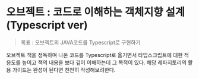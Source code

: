# 오브젝트 : 코드로 이해하는 객체지향 설계 (Typescript ver)

> 목표 : 오브젝트의 JAVA코드를 Typescript로 구현하기

오브젝트 책을 정독하며 나온 코드를 Typescript로 옮기면서 타입스크립트에 대한 적응도를 높이고 책의 내용을 보다 깊이 이해하는데 그 목적이 있다.
해당 레파지토리의 활용 가이드는 완성이 된다면 천천히 작성해보려한다.